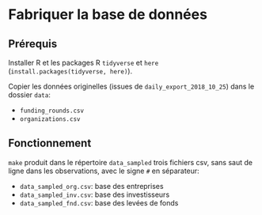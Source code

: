 # Fabriquer la base de données

## Prérequis

Installer R et les packages R `tidyverse` et `here` (`install.packages(tidyverse, here)`).

Copier les données originelles (issues de `daily_export_2018_10_25`) dans le dossier `data`:

+ `funding_rounds.csv`
+ `organizations.csv`

## Fonctionnement

`make` produit dans le répertoire `data_sampled` trois fichiers csv, sans saut de ligne dans les observations, avec le signe `#` en séparateur:

+ `data_sampled_org.csv`: base des entreprises
+ `data_sampled_inv.csv`: base des investisseurs
+ `data_sampled_fnd.csv`: base des levées de fonds
